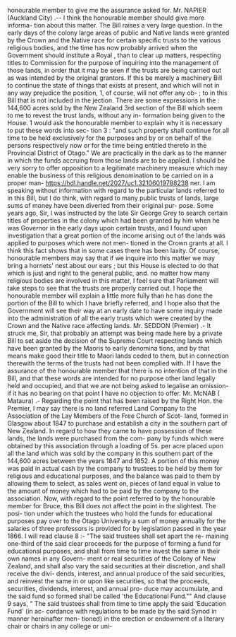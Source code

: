 honourable member to give me the assurance asked for. Mr. NAPIER (Auckland City) .-- I think the honourable member should give more informa- tion about this matter. The Bill raises a very large question. In the early days of the colony large areas of public and Native lands were granted by the Crown and the Native race for certain specific trusts to the various religious bodies, and the time has now probably arrived when the Government should institute a Royal , than to clear up matters, respecting titles to Commission for the purpose of inquiring into the management of those lands, in order that it may be seen if the trusts are being carried out as was intended by the original grantors. If this be merely a machinery Bill to continue the state of things that exists at present, and which will not in any way prejudice the position, 1, of course, will not offer any ob- ; to in this Bill that is not included in the jection. There are some expressions in the : 144,600 acres sold by the New Zealand 3rd section of the Bill which seem to me to revest the trust lands, without any in- formation being given to the House. 1 would ask the honourable member to explain why it is necessary to put these words into sec- tion 3 : "and such property shall continue for all time to be held exclusively for the purposes and by or on behalf of the persons respectively now or for the time being entitled thereto in the Provincial District of Otago." We are practically in the dark as to the manner in which the funds accruing from those lands are to be applied. I should be very sorry to offer opposition to a legitimate machinery measure which may enable the business of this religious denomination to be carried on in a proper man- https://hdl.handle.net/2027/uc1.32106019788238 ner. I am speaking without information with regard to the particular lands referred to in this Bill, but I do think, with regard to many public trusts of lands, large sums of money have been diverted from their original pur- pose. Some years ago, Sir, I was instructed by the late Sir George Grey to search certain titles of properties in the colony which had been granted by him when he was Governor in the early days upon certain trusts, and I found upon investigation that a great portion of the income arising out of the lands was applied to purposes which were not men- tioned in the Crown grants at all. I think this fact shows that in some cases there has been laxity. Of course, honourable members may say that if we inquire into this matter we may bring a hornets' nest about our ears ; but this House is elected to do that which is just and right to the general public, and. no matter how many religious bodies are involved in this matter, I feel sure that Parliament will take steps to see that the trusts are properly carried out. I hope the honourable member will explain a little more fully than he has done the portion of the Bill to which I have briefly referred, and I hope also that the Government will see their way at an early date to have some inquiry made into the administration of all the early trusts which were created by the Crown and the Native race affecting lands. Mr. SEDDON (Premier) .- It struck me, Sir, that probably an attempt was being made here by a private Bill to set aside the decision of the Supreme Court respecting lands which have been granted by the Maoris to early denomina tions, and by that means make good their title to Maori lands ceded to them, but in connection therewith the terms of the trusts had not been complied with. If I have the assurance of the honourable member that there is no intention of that in the Bill, and that these words are intended for no purpose other land legally held and occupied, and that we are not being asked to legalise an omission-if it has no bearing on that point I have no objection to offer. Mr. McNAB ( Mataura) .- Regarding the point that has been raised by the Right Hon. the Premier, I may say there is no land referred Land Company to the Association of the Lay Members of the Free Church of Scot- land, formed in Glasgow about 1847 to purchase and establish a city in the southern part of New Zealand. In regard to how they came to have possession of these lands, the lands were purchased from the com- pany by funds which were obtained by this association through a loading of 5s. per acre placed upon all the land which was sold by the company in this southern part of the 144,600 acres between the years 1847 and 1852. A portion of this money was paid in actual cash by the company to trustees to be held by them for religious and educational purposes, and the balance was paid to them by allowing them to select, as sales went on, pieces of land equal in value to the amount of money which had to be paid by the company to the association. Now, with regard to the point referred to by the honourable member for Bruce, this Bill does not affect the point in the slightest. The posi- tion under which the trustees who hold the funds for educational purposes pay over to the Otago University a sum of money annually for the salaries of three professors is provided for by legislation passed in the year 1866. I will read clause 8 :- "The said trustees shall set apart the re- maining one-third of the said clear proceeds for the purpose of forming a fund for educational purposes, and shall from time to time invest the same in their own names in any Govern- ment or real securities of the Colony of New Zealand, and shall also vary the said securities at their discretion, and shall receive the divi- dends, interest, and annual produce of the said securities, and reinvest the same in or upon like securities, so that the proceeds, securities, dividends, interest, and annual pro- duce may accumulate, and the said fund so formed shall be called 'the Educational Fund."" And clause 9 says, " The said trustees shall from time to time apply the said 'Education Fund' (in ac- cordance with regulations to be made by the said Synod in manner hereinafter men- tioned) in the erection or endowment of a literary chair or chairs in any college or uni- 